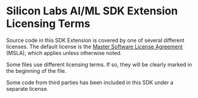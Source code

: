 # Silicon Labs AI/ML SDK Extension Licensing Terms

Source code in this SDK Extension is covered by one of several different licenses.
The default license is the
[Master Software License Agreement](https://www.silabs.com/about-us/legal/master-software-license-agreement)
(MSLA), which applies unless otherwise noted.

Some files use different licensing terms. If so, they will be clearly marked in
the beginning of the file.

Some code from third parties has been included in this SDK under a separate
license.
